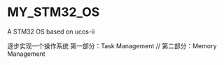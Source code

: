# MY_STM32_OS
A STM32 OS based on ucos-ii



逐步实现一个操作系统
第一部分：Task Management  //
第二部分：Memory Management

